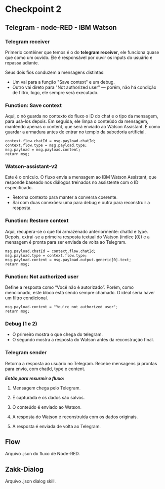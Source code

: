 # Checkpoint 2

## Telegram - node-RED - IBM Watson

### Telegram receiver
Primerio contêiner que temos é o do **telegram receiver**, ele funciona quase que como um ouvido. Ele é responsável por ouvir os inputs do usuário e repassa adiante.

Seus dois fios conduzem a mensagens distintas:

- Um vai para a função "Save context" e um debug.
- Outro vai direto para "Not authorized user" — porém, não há condição de filtro, logo, ele sempre será executado.

### Function: Save context
Aqui, o nó guarda no contexto do fluxo o ID do chat e o tipo da mensagem, para usá-los depois. Em seguida, ele limpa o conteúdo da mensagem, mantendo apenas o content, que será enviado ao Watson Assistant. É como guardar a armadura antes de entrar no templo da sabedoria artificial.


    context.flow.chatId = msg.payload.chatId;
    context.flow.type = msg.payload.type;
    msg.payload = msg.payload.content;
    return msg;


### Watson-assistant-v2
Este é o oráculo. O fluxo envia a mensagem ao IBM Watson Assistant, que responde baseado nos diálogos treinados no assistente com o ID especificado.
- Retorna contexto para manter a conversa coerente.
- Sai com duas conexões: uma para debug e outra para reconstruir a resposta.

### Function: Restore context
Aqui, recupera-se o que foi armazenado anteriormente: chatId e type. Depois, extrai-se a primeira resposta textual do Watson (índice [0]) e a mensagem é pronta para ser enviada de volta ao Telegram.

    msg.payload.chatId = context.flow.chatId;
    msg.payload.type = context.flow.type;
    msg.payload.content = msg.payload.output.generic[0].text;
    return msg;

### Function: Not authorized user
Define a resposta como “Você não é autorizado”. Porém, como mencionado, este bloco está sendo sempre chamado. O ideal seria haver um filtro condicional.


    msg.payload.content = "You're not authorized user";
    return msg;

### Debug (1 e 2)
- O primeiro mostra o que chega do telegram.
- O segundo mostra a resposta do Watson antes da reconstrução final.
  
### Telegram sender
Retorna a resposta ao usuário no Telegram. Recebe mensagens já prontas para envio, com chatId, type e content.

***Então para resurmir o fluxo:***

1. Mensagem chega pelo Telegram.

2. É capturada e os dados são salvos.

3. O conteúdo é enviado ao Watson.

4. A resposta do Watson é reconstruída com os dados originais.

5. A resposta é enviada de volta ao Telegram.

   
## Flow

Arquivo .json do fluxo de Node-RED.

## Zakk-Dialog

Arquivo .json dialog skill.

